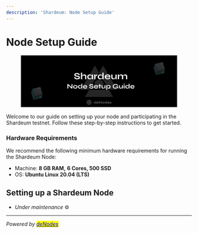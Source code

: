 ```yaml
---
description: 'Shardeum: Node Setup Guide'
---
```


# Node Setup Guide

<figure><img src="../.gitbook/assets/Massa Guide-1.png" alt=""><figcaption></figcaption></figure>

Welcome to our guide on setting up your node and participating in the Shardeum testnet. Follow these step-by-step instructions to get started.

### Hardware Requirements <a href="#hardware-requirements" id="hardware-requirements"></a>

We recommend the following minimum hardware requirements for running the Shardeum Node:

* Machine: **8 GB RAM,** **6 Cores, 500 SSD**
* OS: **Ubuntu Linux 20.04 (LTS)**

## Setting up a Shardeum Node

* _Under maintenance_ :gear:

***

_Powered by_ [_<mark style="color:blue;">deNodes</mark>_](https://twitter.com/deNodes\_)
